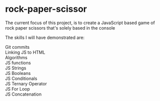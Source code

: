 # rock-paper-scissor

The current focus of this project, is to create a JavaScript based game of rock paper scissors that's solely based in the console

The skills I will have demonstrated are:

Git commits <br />
Linking JS to HTML <br />
Algorithms <br />
JS functions <br />
JS Strings <br />
JS Booleans <br />
JS Conditionals <br />
JS Ternary Operator <br />
JS For Loop <br />
JS Concatenation <br />